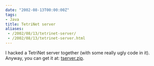```yaml
---
date: "2002-08-13T00:00:00Z"
tags:
- Java
title: TetriNet server
aliases:
 - /2002/08/13/tetrinet-server/
 - /2002/08/13/tetrinet-server.html
---
```

I hacked a TetriNet server together (with some really ugly code in it). Anyway, you can get it at: [tserver.zip](http://www.timvw.be/wp-content/code/java/tserver.zip).

